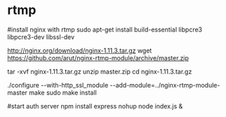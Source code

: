 # rtmp

#install nginx with rtmp
sudo apt-get install build-essential libpcre3 libpcre3-dev libssl-dev

http://nginx.org/download/nginx-1.11.3.tar.gz
wget https://github.com/arut/nginx-rtmp-module/archive/master.zip

tar -xvf nginx-1.11.3.tar.gz
unzip master.zip
cd nginx-1.11.3.tar.gz

./configure --with-http_ssl_module --add-module=../nginx-rtmp-module-master
make
sudo make install





#start auth server
npm install express
nohup node index.js &